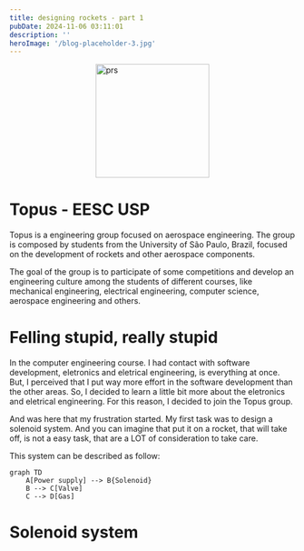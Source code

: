 ```yaml
---
title: designing rockets - part 1
pubDate: 2024-11-06 03:11:01
description: ''
heroImage: '/blog-placeholder-3.jpg'
---
```


<div style="display: flex; justify-content: center;">
    <img src="/rocket2.png" alt="prs" style="width:200px;"/>
</div>

# Topus - EESC USP

Topus is a engineering group focused on aerospace engineering. The group is composed by students from the University of São Paulo, Brazil, focused on the development of rockets and other aerospace components.

The goal of the group is to participate of some competitions and develop an engineering culture among the students of different courses, like mechanical engineering, electrical engineering, computer science, aerospace engineering and others.

# Felling stupid, really stupid

In the computer engineering course. I had contact with software development, eletronics and eletrical engineering, is everything at once. But, I perceived that I put way more effort in the software development than the other areas. So, I decided to learn a little bit more about the eletronics and eletrical engineering. For this reason, I decided to join the Topus group.

And was here that my frustration started. My first task was to design a solenoid system. And you can imagine that put it on a rocket, that will take off, is not a easy task, that are a LOT of consideration to take care.

This system can be described as follow:

```mermaid
graph TD
    A[Power supply] --> B{Solenoid}
    B --> C[Valve]
    C --> D[Gas]
```

<!-- During my engineering course between 2018-2023, I basically dedicated my time on the scientific initiation and other group of studies that share knowledge about software development, open source and advanced topics in computer science, and the other half of my time I dedicated working.

Maybe I have some regrets about not dedicate my time in different activities, like different group of studies. But now I have my change. -->


# Solenoid system
